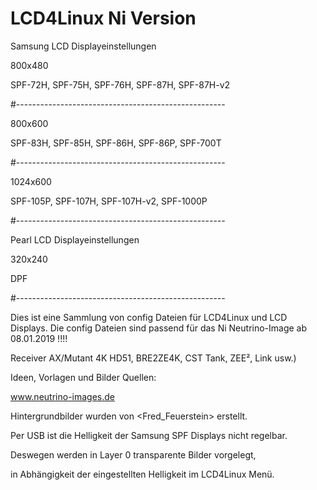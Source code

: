 # LCD4Linux Ni Version

Samsung LCD Displayeinstellungen

800x480

SPF-72H, SPF-75H, SPF-76H, SPF-87H, SPF-87H-v2

#----------------------------------------------------

800x600

SPF-83H, SPF-85H, SPF-86H, SPF-86P, SPF-700T 

#----------------------------------------------------

1024x600

SPF-105P, SPF-107H, SPF-107H-v2, SPF-1000P

#----------------------------------------------------

Pearl LCD Displayeinstellungen

320x240

DPF

#----------------------------------------------------

Dies ist eine Sammlung von config Dateien für LCD4Linux und LCD Displays.
Die config Dateien sind passend für das Ni Neutrino-Image ab 08.01.2019 !!!!

Receiver AX/Mutant 4K HD51, BRE2ZE4K, CST Tank, ZEE², Link usw.)

Ideen, Vorlagen und Bilder Quellen:

www.neutrino-images.de

Hintergrundbilder wurden von <Fred_Feuerstein> erstellt.

Per USB ist die Helligkeit der Samsung SPF Displays nicht regelbar.

Deswegen werden in Layer 0 transparente Bilder vorgelegt,

in Abhängigkeit der eingestellten Helligkeit im LCD4Linux Menü.


